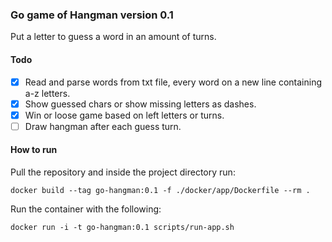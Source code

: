 ### Go game of Hangman version 0.1

Put a letter to guess a word in an amount of turns.

#### Todo

- [x] Read and parse words from txt file, every word on a new line containing a-z letters.
- [x] Show guessed chars or show missing letters as dashes.
- [x] Win or loose game based on left letters or turns.
- [ ] Draw hangman after each guess turn.

#### How to run

Pull the repository and inside the project directory run:

`docker build --tag go-hangman:0.1 -f ./docker/app/Dockerfile --rm .`

Run the container with the following:

`docker run -i -t go-hangman:0.1 scripts/run-app.sh`